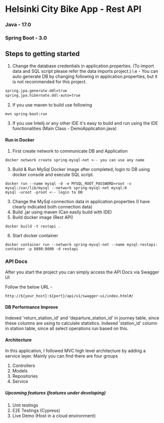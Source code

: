 # Helsinki City  Bike App - Rest API

### Java - 17.0
### Spring Boot - 3.0

## Steps to getting started

1. Change the database credentials in application.properties. 
(To import data and SQL script please refer the data imports project.)
i.e - You can auto generate DB by changing following in application.properties, but it is not recommended for this project.
```bash
spring.jpa.generate-ddl=true
spring.jpa.hibernate.ddl-auto=true
```
2. If you use maven to build use following 
```bash
mvn spring-boot:run
```
3. If you use Intelij or any other IDE it's easy to build and run using the IDE functionalities (Main Class - DemoApplication.java)

#### Run in Docker

1. First create network to communicate DB and Application
```
docker network create spring-mysql-net <-- you can use any name
```
3. Build & Run MySql Docker image after completed, login to DB using docker console and execute SQL script. 
```
docker run --name mysql -d -e MYSQL_ROOT_PASSWORD=root -v mysql:/var/lib/mysql --network spring-mysql-net mysql:8
mysql -uroot -proot <-- login to DB
```
3. Change the MySql connection data in application.properties (I have clearly indicated both connection data)
4. Build .jar using maven (Can easily build with IDE)
5. Build docker image (Rest API)
```
docker build -t restapi .
```
6. Start docker container 
```
docker container run --network spring-mysql-net --name mysql-restapi-container -p 8080:8080 -d restapi
```

### API Docs
After you start the project you can simply access the API Docs via Swagger UI

Follow the below URL - 

    http://${your_host}:${port}/api/v1/swagger-ui/index.html#/

#### DB Performance Improve
Indexed 'return_station_id' and 'departure_station_id' in journey table, since these columns are using to calculate statistics.
Indexed 'station_id' column in station table, since all select operations run based on this.

#### Architecture
In this application, I followed MVC high level architecture by adding a service layer. 
Mainly you can find there are four groups

1. Controllers
2. Models
3. Repositories
4. Service

##### Upcoming features (features under developing)
1. Unit testings
2. E2E Testings (Cypress)
3. Live Demo (Host in a cloud environment)

